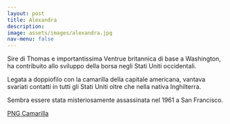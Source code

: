 ```yaml
---
layout: post
title: Alexandra
description:
image: assets/images/alexandra.jpg
nav-menu: false
---
```


Sire di Thomas e importantissima Ventrue britannica di base a Washington, ha contribuito allo sviluppo della borsa negli Stati Uniti occidentali.

Legata a doppiofilo con la camarilla della capitale americana, vantava svariati contatti in tutti gli Stati Uniti oltre che nella nativa Inghilterra.

Sembra essere stata misteriosamente assassinata nel 1961 a San Francisco.

<a href="http://xabacadabra.com/cursed-legacy/png-camarilla.html" class="button back">PNG Camarilla</a> 